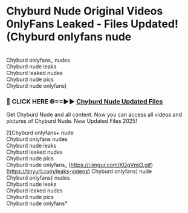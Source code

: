 # Chyburd Nude Original Videos 0nlyFans Leaked - Files Updated! (Chyburd onlyfans nude<br>
<br>
Chyburd onlyfans_ nudes<br>
Chyburd nude leaks<br>
Chyburd leaked nudes<br>
Chyburd nude pics<br>
Chyburd nude onlyfans)

<h3>🔴 CLICK HERE 🌐==►► <a href="https://tinyurl.com/leaks-videos" rel="nofollow">Chyburd Nude Updated Files</a></h3>

Get Chyburd Nude and all content. Now you can access all videos and pictures of Chyburd Nude. New Updated Files 2025!

[![Chyburd onlyfans+ nude<br>
Chyburd onlyfans nudes<br>
Chyburd nude leaks<br>
Chyburd leaked nudes<br>
Chyburd nude pics<br>
Chyburd nude onlyfans_
(https://i.imgur.com/KQgVmj3.gif)(https://tinyurl.com/leaks-videos)
Chyburd onlyfans) nude<br>
Chyburd onlyfans{ nudes<br>
Chyburd nude leaks<br>
Chyburd leaked nudes<br>
Chyburd nude pics<br>
Chyburd nude onlyfans*